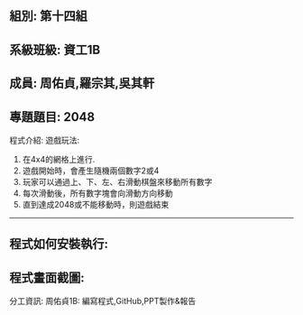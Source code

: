 組別: 第十四組
---------------------------------
系級班級: 資工1B
----------------------------------
成員: 周佑貞,羅宗其,吳其軒
-----------------------------------
專題題目: 2048
----------------------------------
程式介紹:
遊戲玩法:
1.  在4x4的網格上進行.
2.  遊戲開始時，會產生隨機兩個數字2或4
3.  玩家可以通過上、下、左、右滑動棋盤來移動所有數字
4.  每次滑動後，所有數字塊會向滑動方向移動
5.  直到達成2048或不能移動時，則遊戲結束
--------------------------------------
程式如何安裝執行:
--------------------------------------
程式畫面截圖:
-------------------------------------
分工資訊:
周佑貞1B: 編寫程式,GitHub,PPT製作&報告
